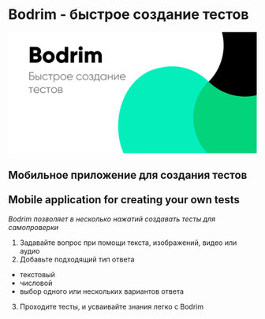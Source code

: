 # Bodrim - быстрое создание тестов

<img src="/imgs/ad1.png" width="700"/>

## Мобильное приложение для создания тестов<br/><br/>Mobile application for creating your own tests

*Bodrim позволяет в несколько нажатий создавать тесты для самопроверки*

1. Задавайте вопрос при помощи текста, изображений, видео или аудио
2. Добавьте подходящий тип ответа
 - текстовый
 - числовой
 - выбор одного или нескольких вариантов ответа

3. Проходите тесты, и усваивайте знания легко с Bodrim
